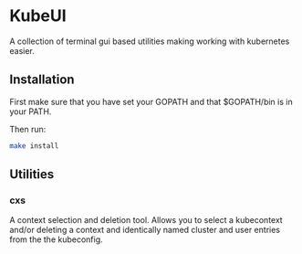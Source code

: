 # KubeUI

A collection of terminal gui based utilities making working with kubernetes easier.

## Installation

First make sure that you have set your GOPATH and that $GOPATH/bin is in your PATH.

Then run:

```bash
make install
```


## Utilities

### cxs

A context selection and deletion tool.
Allows you to select a kubecontext and/or deleting a context and identically named cluster and user entries from the the kubeconfig.